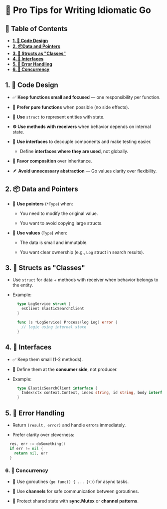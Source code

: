 # 🧰 Pro Tips for Writing Idiomatic Go

## 📘 Table of Contents

- [**1. 🧠 Code Design**](#1--code-design)
- [**2. 📦Data and Pointers**](#2--data-and-pointers)
- [**3. 🧱 Structs as "Classes"**](#3--structs-as-classes)
- [**4. 🧩 Interfaces**](#4--interfaces)
- [**5. 🧠 Error Handling**](#5--error-handling)
- [**6. 🔄 Concurrency**](#6--concurrency)

## 1. 🧠 Code Design

- ✅ **Keep functions small and focused** — one responsibility per function.

- 🧪 **Prefer pure functions** when possible (no side effects).

- 🧱 **Use** `struct` to represent entities with state.

- **⚙️ Use methods with receivers** when behavior depends on internal state.

- 🧩 **Use interfaces** to decouple components and make testing easier.

  - Define **interfaces where they are used**, not globally.

- 🚀 **Favor composition** over inheritance.

- 🪶 **Avoid unnecessary abstraction** — Go values clarity over flexibility.

## 2. 📦 Data and Pointers

- 📌 **Use pointers** (`*Type`) when:

  - You need to modify the original value.

  - You want to avoid copying large structs.

- 📄 **Use values** (`Type`) when:

  - The data is small and immutable.

  - You want clear ownership (e.g., `Log` struct in search results).

## 3. 🧱 Structs as "Classes"

- Use `struct` for data + methods with receiver when behavior belongs to the entity.

- Example:

  ```go
    type LogService struct {
      esClient ElasticSearchClient
    }

    func (s *LogService) Process(log Log) error {
      // logic using internal state
    }
  ```

## 4. 🧩 Interfaces

- ✅ Keep them small (1-2 methods).

- 🚀 Define them at the **consumer side**, not producer.

- Example:

  ```go
    type ElasticSearchClient interface {
      Index(ctx context.Context, index string, id string, body interface{}) error
    }
  ```

## 5. 🧠 Error Handling

- Return `(result, error)` and handle errors immediately.

- Prefer clarity over cleverness:

```go
  res, err := doSomething()
  if err != nil {
    return nil, err
  }
```

### 6. 🔄 Concurrency

- 🧵 Use goroutines (`go func() { ... }()`) for async tasks.

- 📡 Use **channels** for safe communication between goroutines.

- 🔐 Protect shared state with **sync.Mutex** or **channel patterns**.
